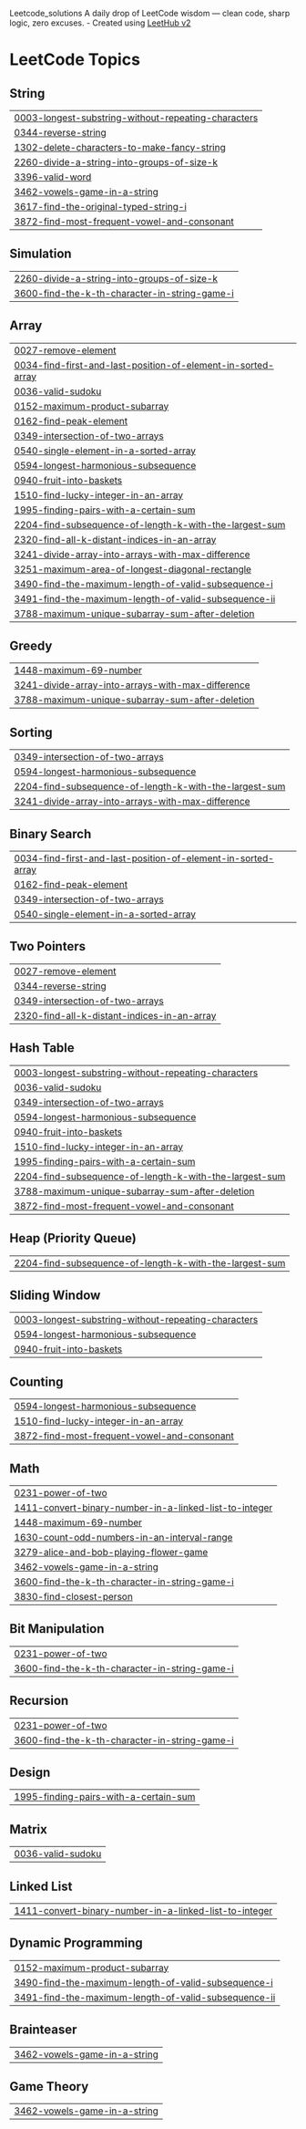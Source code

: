 Leetcode_solutions
A daily drop of LeetCode wisdom — clean code, sharp logic, zero excuses. - Created using [LeetHub v2](https://github.com/arunbhardwaj/LeetHub-2.0)

<!---LeetCode Topics Start-->
# LeetCode Topics
## String
|  |
| ------- |
| [0003-longest-substring-without-repeating-characters](https://github.com/CB-ESWAR/https-github.com-CB-ESWAR-leetcode-solutions-/tree/master/0003-longest-substring-without-repeating-characters) |
| [0344-reverse-string](https://github.com/CB-ESWAR/https-github.com-CB-ESWAR-leetcode-solutions-/tree/master/0344-reverse-string) |
| [1302-delete-characters-to-make-fancy-string](https://github.com/CB-ESWAR/https-github.com-CB-ESWAR-leetcode-solutions-/tree/master/1302-delete-characters-to-make-fancy-string) |
| [2260-divide-a-string-into-groups-of-size-k](https://github.com/CB-ESWAR/https-github.com-CB-ESWAR-leetcode-solutions-/tree/master/2260-divide-a-string-into-groups-of-size-k) |
| [3396-valid-word](https://github.com/CB-ESWAR/https-github.com-CB-ESWAR-leetcode-solutions-/tree/master/3396-valid-word) |
| [3462-vowels-game-in-a-string](https://github.com/CB-ESWAR/https-github.com-CB-ESWAR-leetcode-solutions-/tree/master/3462-vowels-game-in-a-string) |
| [3617-find-the-original-typed-string-i](https://github.com/CB-ESWAR/https-github.com-CB-ESWAR-leetcode-solutions-/tree/master/3617-find-the-original-typed-string-i) |
| [3872-find-most-frequent-vowel-and-consonant](https://github.com/CB-ESWAR/https-github.com-CB-ESWAR-leetcode-solutions-/tree/master/3872-find-most-frequent-vowel-and-consonant) |
## Simulation
|  |
| ------- |
| [2260-divide-a-string-into-groups-of-size-k](https://github.com/CB-ESWAR/https-github.com-CB-ESWAR-leetcode-solutions-/tree/master/2260-divide-a-string-into-groups-of-size-k) |
| [3600-find-the-k-th-character-in-string-game-i](https://github.com/CB-ESWAR/https-github.com-CB-ESWAR-leetcode-solutions-/tree/master/3600-find-the-k-th-character-in-string-game-i) |
## Array
|  |
| ------- |
| [0027-remove-element](https://github.com/CB-ESWAR/https-github.com-CB-ESWAR-leetcode-solutions-/tree/master/0027-remove-element) |
| [0034-find-first-and-last-position-of-element-in-sorted-array](https://github.com/CB-ESWAR/https-github.com-CB-ESWAR-leetcode-solutions-/tree/master/0034-find-first-and-last-position-of-element-in-sorted-array) |
| [0036-valid-sudoku](https://github.com/CB-ESWAR/https-github.com-CB-ESWAR-leetcode-solutions-/tree/master/0036-valid-sudoku) |
| [0152-maximum-product-subarray](https://github.com/CB-ESWAR/https-github.com-CB-ESWAR-leetcode-solutions-/tree/master/0152-maximum-product-subarray) |
| [0162-find-peak-element](https://github.com/CB-ESWAR/https-github.com-CB-ESWAR-leetcode-solutions-/tree/master/0162-find-peak-element) |
| [0349-intersection-of-two-arrays](https://github.com/CB-ESWAR/https-github.com-CB-ESWAR-leetcode-solutions-/tree/master/0349-intersection-of-two-arrays) |
| [0540-single-element-in-a-sorted-array](https://github.com/CB-ESWAR/https-github.com-CB-ESWAR-leetcode-solutions-/tree/master/0540-single-element-in-a-sorted-array) |
| [0594-longest-harmonious-subsequence](https://github.com/CB-ESWAR/https-github.com-CB-ESWAR-leetcode-solutions-/tree/master/0594-longest-harmonious-subsequence) |
| [0940-fruit-into-baskets](https://github.com/CB-ESWAR/https-github.com-CB-ESWAR-leetcode-solutions-/tree/master/0940-fruit-into-baskets) |
| [1510-find-lucky-integer-in-an-array](https://github.com/CB-ESWAR/https-github.com-CB-ESWAR-leetcode-solutions-/tree/master/1510-find-lucky-integer-in-an-array) |
| [1995-finding-pairs-with-a-certain-sum](https://github.com/CB-ESWAR/https-github.com-CB-ESWAR-leetcode-solutions-/tree/master/1995-finding-pairs-with-a-certain-sum) |
| [2204-find-subsequence-of-length-k-with-the-largest-sum](https://github.com/CB-ESWAR/https-github.com-CB-ESWAR-leetcode-solutions-/tree/master/2204-find-subsequence-of-length-k-with-the-largest-sum) |
| [2320-find-all-k-distant-indices-in-an-array](https://github.com/CB-ESWAR/https-github.com-CB-ESWAR-leetcode-solutions-/tree/master/2320-find-all-k-distant-indices-in-an-array) |
| [3241-divide-array-into-arrays-with-max-difference](https://github.com/CB-ESWAR/https-github.com-CB-ESWAR-leetcode-solutions-/tree/master/3241-divide-array-into-arrays-with-max-difference) |
| [3251-maximum-area-of-longest-diagonal-rectangle](https://github.com/CB-ESWAR/https-github.com-CB-ESWAR-leetcode-solutions-/tree/master/3251-maximum-area-of-longest-diagonal-rectangle) |
| [3490-find-the-maximum-length-of-valid-subsequence-i](https://github.com/CB-ESWAR/https-github.com-CB-ESWAR-leetcode-solutions-/tree/master/3490-find-the-maximum-length-of-valid-subsequence-i) |
| [3491-find-the-maximum-length-of-valid-subsequence-ii](https://github.com/CB-ESWAR/https-github.com-CB-ESWAR-leetcode-solutions-/tree/master/3491-find-the-maximum-length-of-valid-subsequence-ii) |
| [3788-maximum-unique-subarray-sum-after-deletion](https://github.com/CB-ESWAR/https-github.com-CB-ESWAR-leetcode-solutions-/tree/master/3788-maximum-unique-subarray-sum-after-deletion) |
## Greedy
|  |
| ------- |
| [1448-maximum-69-number](https://github.com/CB-ESWAR/https-github.com-CB-ESWAR-leetcode-solutions-/tree/master/1448-maximum-69-number) |
| [3241-divide-array-into-arrays-with-max-difference](https://github.com/CB-ESWAR/https-github.com-CB-ESWAR-leetcode-solutions-/tree/master/3241-divide-array-into-arrays-with-max-difference) |
| [3788-maximum-unique-subarray-sum-after-deletion](https://github.com/CB-ESWAR/https-github.com-CB-ESWAR-leetcode-solutions-/tree/master/3788-maximum-unique-subarray-sum-after-deletion) |
## Sorting
|  |
| ------- |
| [0349-intersection-of-two-arrays](https://github.com/CB-ESWAR/https-github.com-CB-ESWAR-leetcode-solutions-/tree/master/0349-intersection-of-two-arrays) |
| [0594-longest-harmonious-subsequence](https://github.com/CB-ESWAR/https-github.com-CB-ESWAR-leetcode-solutions-/tree/master/0594-longest-harmonious-subsequence) |
| [2204-find-subsequence-of-length-k-with-the-largest-sum](https://github.com/CB-ESWAR/https-github.com-CB-ESWAR-leetcode-solutions-/tree/master/2204-find-subsequence-of-length-k-with-the-largest-sum) |
| [3241-divide-array-into-arrays-with-max-difference](https://github.com/CB-ESWAR/https-github.com-CB-ESWAR-leetcode-solutions-/tree/master/3241-divide-array-into-arrays-with-max-difference) |
## Binary Search
|  |
| ------- |
| [0034-find-first-and-last-position-of-element-in-sorted-array](https://github.com/CB-ESWAR/https-github.com-CB-ESWAR-leetcode-solutions-/tree/master/0034-find-first-and-last-position-of-element-in-sorted-array) |
| [0162-find-peak-element](https://github.com/CB-ESWAR/https-github.com-CB-ESWAR-leetcode-solutions-/tree/master/0162-find-peak-element) |
| [0349-intersection-of-two-arrays](https://github.com/CB-ESWAR/https-github.com-CB-ESWAR-leetcode-solutions-/tree/master/0349-intersection-of-two-arrays) |
| [0540-single-element-in-a-sorted-array](https://github.com/CB-ESWAR/https-github.com-CB-ESWAR-leetcode-solutions-/tree/master/0540-single-element-in-a-sorted-array) |
## Two Pointers
|  |
| ------- |
| [0027-remove-element](https://github.com/CB-ESWAR/https-github.com-CB-ESWAR-leetcode-solutions-/tree/master/0027-remove-element) |
| [0344-reverse-string](https://github.com/CB-ESWAR/https-github.com-CB-ESWAR-leetcode-solutions-/tree/master/0344-reverse-string) |
| [0349-intersection-of-two-arrays](https://github.com/CB-ESWAR/https-github.com-CB-ESWAR-leetcode-solutions-/tree/master/0349-intersection-of-two-arrays) |
| [2320-find-all-k-distant-indices-in-an-array](https://github.com/CB-ESWAR/https-github.com-CB-ESWAR-leetcode-solutions-/tree/master/2320-find-all-k-distant-indices-in-an-array) |
## Hash Table
|  |
| ------- |
| [0003-longest-substring-without-repeating-characters](https://github.com/CB-ESWAR/https-github.com-CB-ESWAR-leetcode-solutions-/tree/master/0003-longest-substring-without-repeating-characters) |
| [0036-valid-sudoku](https://github.com/CB-ESWAR/https-github.com-CB-ESWAR-leetcode-solutions-/tree/master/0036-valid-sudoku) |
| [0349-intersection-of-two-arrays](https://github.com/CB-ESWAR/https-github.com-CB-ESWAR-leetcode-solutions-/tree/master/0349-intersection-of-two-arrays) |
| [0594-longest-harmonious-subsequence](https://github.com/CB-ESWAR/https-github.com-CB-ESWAR-leetcode-solutions-/tree/master/0594-longest-harmonious-subsequence) |
| [0940-fruit-into-baskets](https://github.com/CB-ESWAR/https-github.com-CB-ESWAR-leetcode-solutions-/tree/master/0940-fruit-into-baskets) |
| [1510-find-lucky-integer-in-an-array](https://github.com/CB-ESWAR/https-github.com-CB-ESWAR-leetcode-solutions-/tree/master/1510-find-lucky-integer-in-an-array) |
| [1995-finding-pairs-with-a-certain-sum](https://github.com/CB-ESWAR/https-github.com-CB-ESWAR-leetcode-solutions-/tree/master/1995-finding-pairs-with-a-certain-sum) |
| [2204-find-subsequence-of-length-k-with-the-largest-sum](https://github.com/CB-ESWAR/https-github.com-CB-ESWAR-leetcode-solutions-/tree/master/2204-find-subsequence-of-length-k-with-the-largest-sum) |
| [3788-maximum-unique-subarray-sum-after-deletion](https://github.com/CB-ESWAR/https-github.com-CB-ESWAR-leetcode-solutions-/tree/master/3788-maximum-unique-subarray-sum-after-deletion) |
| [3872-find-most-frequent-vowel-and-consonant](https://github.com/CB-ESWAR/https-github.com-CB-ESWAR-leetcode-solutions-/tree/master/3872-find-most-frequent-vowel-and-consonant) |
## Heap (Priority Queue)
|  |
| ------- |
| [2204-find-subsequence-of-length-k-with-the-largest-sum](https://github.com/CB-ESWAR/https-github.com-CB-ESWAR-leetcode-solutions-/tree/master/2204-find-subsequence-of-length-k-with-the-largest-sum) |
## Sliding Window
|  |
| ------- |
| [0003-longest-substring-without-repeating-characters](https://github.com/CB-ESWAR/https-github.com-CB-ESWAR-leetcode-solutions-/tree/master/0003-longest-substring-without-repeating-characters) |
| [0594-longest-harmonious-subsequence](https://github.com/CB-ESWAR/https-github.com-CB-ESWAR-leetcode-solutions-/tree/master/0594-longest-harmonious-subsequence) |
| [0940-fruit-into-baskets](https://github.com/CB-ESWAR/https-github.com-CB-ESWAR-leetcode-solutions-/tree/master/0940-fruit-into-baskets) |
## Counting
|  |
| ------- |
| [0594-longest-harmonious-subsequence](https://github.com/CB-ESWAR/https-github.com-CB-ESWAR-leetcode-solutions-/tree/master/0594-longest-harmonious-subsequence) |
| [1510-find-lucky-integer-in-an-array](https://github.com/CB-ESWAR/https-github.com-CB-ESWAR-leetcode-solutions-/tree/master/1510-find-lucky-integer-in-an-array) |
| [3872-find-most-frequent-vowel-and-consonant](https://github.com/CB-ESWAR/https-github.com-CB-ESWAR-leetcode-solutions-/tree/master/3872-find-most-frequent-vowel-and-consonant) |
## Math
|  |
| ------- |
| [0231-power-of-two](https://github.com/CB-ESWAR/https-github.com-CB-ESWAR-leetcode-solutions-/tree/master/0231-power-of-two) |
| [1411-convert-binary-number-in-a-linked-list-to-integer](https://github.com/CB-ESWAR/https-github.com-CB-ESWAR-leetcode-solutions-/tree/master/1411-convert-binary-number-in-a-linked-list-to-integer) |
| [1448-maximum-69-number](https://github.com/CB-ESWAR/https-github.com-CB-ESWAR-leetcode-solutions-/tree/master/1448-maximum-69-number) |
| [1630-count-odd-numbers-in-an-interval-range](https://github.com/CB-ESWAR/https-github.com-CB-ESWAR-leetcode-solutions-/tree/master/1630-count-odd-numbers-in-an-interval-range) |
| [3279-alice-and-bob-playing-flower-game](https://github.com/CB-ESWAR/https-github.com-CB-ESWAR-leetcode-solutions-/tree/master/3279-alice-and-bob-playing-flower-game) |
| [3462-vowels-game-in-a-string](https://github.com/CB-ESWAR/https-github.com-CB-ESWAR-leetcode-solutions-/tree/master/3462-vowels-game-in-a-string) |
| [3600-find-the-k-th-character-in-string-game-i](https://github.com/CB-ESWAR/https-github.com-CB-ESWAR-leetcode-solutions-/tree/master/3600-find-the-k-th-character-in-string-game-i) |
| [3830-find-closest-person](https://github.com/CB-ESWAR/https-github.com-CB-ESWAR-leetcode-solutions-/tree/master/3830-find-closest-person) |
## Bit Manipulation
|  |
| ------- |
| [0231-power-of-two](https://github.com/CB-ESWAR/https-github.com-CB-ESWAR-leetcode-solutions-/tree/master/0231-power-of-two) |
| [3600-find-the-k-th-character-in-string-game-i](https://github.com/CB-ESWAR/https-github.com-CB-ESWAR-leetcode-solutions-/tree/master/3600-find-the-k-th-character-in-string-game-i) |
## Recursion
|  |
| ------- |
| [0231-power-of-two](https://github.com/CB-ESWAR/https-github.com-CB-ESWAR-leetcode-solutions-/tree/master/0231-power-of-two) |
| [3600-find-the-k-th-character-in-string-game-i](https://github.com/CB-ESWAR/https-github.com-CB-ESWAR-leetcode-solutions-/tree/master/3600-find-the-k-th-character-in-string-game-i) |
## Design
|  |
| ------- |
| [1995-finding-pairs-with-a-certain-sum](https://github.com/CB-ESWAR/https-github.com-CB-ESWAR-leetcode-solutions-/tree/master/1995-finding-pairs-with-a-certain-sum) |
## Matrix
|  |
| ------- |
| [0036-valid-sudoku](https://github.com/CB-ESWAR/https-github.com-CB-ESWAR-leetcode-solutions-/tree/master/0036-valid-sudoku) |
## Linked List
|  |
| ------- |
| [1411-convert-binary-number-in-a-linked-list-to-integer](https://github.com/CB-ESWAR/https-github.com-CB-ESWAR-leetcode-solutions-/tree/master/1411-convert-binary-number-in-a-linked-list-to-integer) |
## Dynamic Programming
|  |
| ------- |
| [0152-maximum-product-subarray](https://github.com/CB-ESWAR/https-github.com-CB-ESWAR-leetcode-solutions-/tree/master/0152-maximum-product-subarray) |
| [3490-find-the-maximum-length-of-valid-subsequence-i](https://github.com/CB-ESWAR/https-github.com-CB-ESWAR-leetcode-solutions-/tree/master/3490-find-the-maximum-length-of-valid-subsequence-i) |
| [3491-find-the-maximum-length-of-valid-subsequence-ii](https://github.com/CB-ESWAR/https-github.com-CB-ESWAR-leetcode-solutions-/tree/master/3491-find-the-maximum-length-of-valid-subsequence-ii) |
## Brainteaser
|  |
| ------- |
| [3462-vowels-game-in-a-string](https://github.com/CB-ESWAR/https-github.com-CB-ESWAR-leetcode-solutions-/tree/master/3462-vowels-game-in-a-string) |
## Game Theory
|  |
| ------- |
| [3462-vowels-game-in-a-string](https://github.com/CB-ESWAR/https-github.com-CB-ESWAR-leetcode-solutions-/tree/master/3462-vowels-game-in-a-string) |
<!---LeetCode Topics End-->
